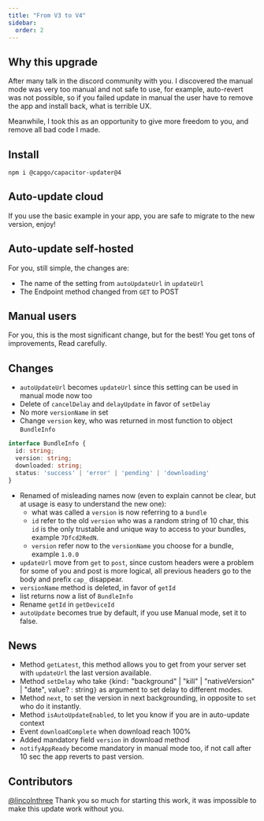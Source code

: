 ```yaml
---
title: "From V3 to V4"
sidebar:
  order: 2
---
```


## Why this upgrade

After many talk in the discord community with you. I discovered the manual mode was very too manual and not safe to use, for example, auto-revert was not possible, so if you failed update in manual the user have to remove the app and install back, what is terrible UX.

Meanwhile, I took this as an opportunity to give more freedom to you, and remove all bad code I made.

## Install

`npm i @capgo/capacitor-updater@4`

## Auto-update cloud

If you use the basic example in your app, you are safe to migrate to the new version, enjoy!

## Auto-update self-hosted

For you, still simple, the changes are:

* The name of the setting from `autoUpdateUrl` in `updateUrl`
* The Endpoint method changed from `GET` to POST

## Manual users

For you, this is the most significant change, but for the best! You get tons of improvements, Read carefully.

## Changes

* `autoUpdateUrl` becomes `updateUrl` since this setting can be used in manual mode now too
* Delete of `cancelDelay` and `delayUpdate` in favor of `setDelay`
* No more `versionName` in set
* Change `version` key, who was returned in most function to object `BundleInfo`

```typescript
interface BundleInfo {
  id: string;
  version: string;
  downloaded: string;
  status: 'success' | 'error' | 'pending' | 'downloading'
}
```

* Renamed of misleading names now (even to explain cannot be clear, but at usage is easy to understand the new one):
  * what was called a `version` is now referring to a `bundle`
  * `id` refer to the old `version` who was a random string of 10 char, this `id` is the only trustable and unique way to access to your bundles, example `7Dfcd2RedN`.
  * `version` refer now to the `versionName` you choose for a bundle, example `1.0.0`
* `updateUrl` move from `get` to `post`, since custom headers were a problem for some of you and post is more logical, all previous headers go to the body and prefix `cap_` disappear.
* `versionName` method is deleted, in favor of `getId`
* list returns now a list of `BundleInfo`
* Rename `getId` in `getDeviceId`
* `autoUpdate` becomes true by default, if you use Manual mode, set it to false.

## News

* Method `getLatest`, this method allows you to get from your server set with `updateUrl` the last version available.
* Method `setDelay` who take `{`kind`:` "background" | "kill" | "nativeVersion" | "date", value? : string`}` as argument to set delay to different modes.
* Method `next`, to set the version in next backgrounding, in opposite to `set` who do it instantly.
* Method `isAutoUpdateEnabled`, to let you know if you are in auto-update context
* Event `downloadComplete` when download reach 100%
* Added mandatory field `version` in download method
* `notifyAppReady` become mandatory in manual mode too, if not call after 10 sec the app reverts to past version.

## Contributors

[@lincolnthree](https://github.com/lincolnthree) Thank you so much for starting this work, it was impossible to make this update work without you.
